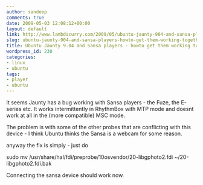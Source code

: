 ```yaml
---
author: sandeep
comments: true
date: 2009-05-03 12:08:12+00:00
layout: default
link: http://www.lambdacurry.com/2009/05/ubuntu-jaunty-904-and-sansa-players-howto-get-them-working-together/
slug: ubuntu-jaunty-904-and-sansa-players-howto-get-them-working-together
title: Ubuntu Jaunty 9.04 and Sansa players - howto get them working together
wordpress_id: 230
categories:
- linux
- ubuntu
tags:
- player
- ubuntu
---
```


It seems Jaunty has a bug working with Sansa players - the Fuze, the E-series etc. It works intermittently in RhythmBox with MTP mode and doesnt work at all in the (more compatible) MSC mode.

The problem is with some of the other probes that are conflicting with this device - I think Ubuntu thinks the Sansa is a webcam for some reason.

anyway the fix is simply - just do


sudo mv /usr/share/hal/fdi/preprobe/10osvendor/20-libgphoto2.fdi ~/20-libgphoto2.fdi.bak



Connecting the sansa device should work now.
